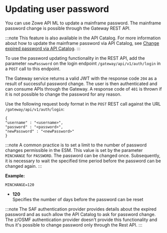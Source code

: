 # Updating user password

You can use Zowe API ML to update a mainframe password. The mainframe password change is possible through the Gateway REST API.

:::note
This feature is also available in the API Catalog. For more information about how to update the mainframe password via API Catalog, see [Change expired password via API Catalog](../api-mediation-change-password-via-catalog.md).
:::

To use the password updating functionality in the REST API, add the parameter `newPassword` on the login endpoint `/gateway/api/v1/auth/login` in a `POST` call to this endpoint.

The Gateway service returns a valid JWT with the response code `204` as a result of successful password change. The user is then authenticated and can consume APIs through the Gateway.
A response code of `401` is thrown if it is not possible to change the password for any reason.

Use the following request body format in the `POST` REST call against the URL `/gateway/api/v1/auth/login`:

 ```
 {
 "username" : "<username>",
 "password" : "<password>",
 "newPassword" : "<newPassword>"
}
```

:::note
A common practice is to set a limit to the number of password changes permissible in the ESM. This value is set by the parameter `MINCHANGE` for `PASSWORD`. The password can be changed once. Subsequently, it is necessary to wait the specified time period before the password can be changed again.
:::

**Example:**

`MINCHANGE=120`

* **120**  
  Specifies the number of days before the password can be reset

:::note
The SAF authentication provider provides details about the expired password and as such allow the API Catalog to ask for password change. The z/OSMF authentication provider doesn't provide this functionality and thus it's possible to change password only through the Rest API. 
:::